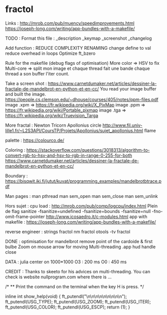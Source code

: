 # fractol
Links :
http://mrob.com/pub/muency/speedimprovements.html
https://joseph-long.com/writing/app-bundles-with-a-makefile/

TODO :
Format this file :
_description
_keymap
_screenshot
_changelog

Add function :
REDUCE COMPLEXITY
RENAMING
change define to val reduce overhead in loops
Optimize ft_bzero

Rule for the makefile (debug flags of optimisation)
More color  => HSV to fix
Multi-core  => split mon image et chaque thread fait une bande
chaque thread a son buffer l'iter count.

Take a screen shot :
https://www.carnetdumaker.net/articles/dessiner-la-fractale-de-mandelbrot-en-python-et-en-cc/
You read your image buffer and built the image.
https://people.cs.clemson.edu/~dhouse/courses/405/notes/ppm-files.pdf
image .xpm   => https://fr.wikipedia.org/wiki/X_PixMap
image .ppm  => https://fr.wikipedia.org/wiki/Portable_pixmap
image .tga  => https://fr.wikipedia.org/wiki/Truevision_Targa

More fractal :
Newton
Tricorn
Apollonius circle
http://www.fil.univ-lille1.fr/~L2S3API/CoursTP/Projets/Apollonius/sujet_apollonius.html
flame

palette :
https://colourco.de/

Coloring :
https://stackoverflow.com/questions/3018313/algorithm-to-convert-rgb-to-hsv-and-hsv-to-rgb-in-range-0-255-for-both
https://www.carnetdumaker.net/articles/dessiner-la-fractale-de-mandelbrot-en-python-et-en-cc/

Boundary :
https://bisqwit.iki.fi/jutut/kuvat/programming_examples/mandelbrotbtrace.pdf

Man pages :
man pthread
man sem_open
man sem_close
man sem_unlink

Hors sujet :
cpu load : http://mrob.com/pub/comp/logcpu/index.html
Plein de flag sanitize
 -fsanitize=undefined -fsanitize=bounds -fsanitize=null -fno-omit-frame-pointer
http://www.icosaedro.it/c-modules.html
app with makefile :
https://joseph-long.com/writing/app-bundles-with-a-makefile/

reverse engineer :
strings fractol
nm fractol
otools -tv fractol

DONE :
optimisation for mandelbrot remove point of the cardoide & first bulbe
Zoom on mouse
arrow for moving
Multi-threading
.app
hud
handle close

DATA :
julia center on 1000*1000
O3 : 200 ms
O0 : 450 ms

CREDIT :
Thanks to skeeto for his advices on multi-threading.
You can check is website nullprogram.com where there is ...

/*
** Print the command on the terminal when the key H is press.
*/

inline int			show_help(void)
{
	ft_putendl("\n\n\n\n\n\n\n\n\n");
	ft_putendl(USG_TYPE);
	ft_putendl(USG_ZOOM);
	ft_putendl(USG_ITER);
	ft_putendl(USG_COLOR);
	ft_putendl(USG_ESCP);
	return (1);
}